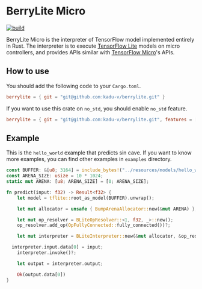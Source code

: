 # BerryLite Micro
[![build](https://github.com/kadu-v/berrylite/actions/workflows/rust.yml/badge.svg?branch=develop)](https://github.com/kadu-v/berrylite/actions/workflows/rust.yml)

BerryLite Micro is the interpreter of TensorFlow model implemented  entirely in Rust.
The interpreter is to execute [TensorFlow Lite](https://www.tensorflow.org/lite) models on micro controllers, 
and provides APIs similar with [TensorFlow Micro](https://www.tensorflow.org/lite/microcontrollers)'s APIs. 

## How to use
You should add the following code to your `Cargo.toml`.
```toml
berrylite = { git = "git@github.com:kadu-v/berrylite.git" }
```

If you want to use this crate on `no_std`, you should enable `no_std` feature.
```toml
berrylite = { git = "git@github.com:kadu-v/berrylite.git", features = ["no_std"] }
```

## Example
This is the `hello_world` example that predicts sin cave. 
If you want to know more examples, you can find other examples in `examples` directory.
```rust
const BUFFER: &[u8; 3164] = include_bytes!("../resources/models/hello_world_float.tflite");
const ARENA_SIZE: usize = 10 * 1024;
static mut ARENA: [u8; ARENA_SIZE] = [0; ARENA_SIZE];

fn predict(input: f32) -> Result<f32> {
    let model = tflite::root_as_model(BUFFER).unwrap();

    let mut allocator = unsafe { BumpArenaAllocator::new(&mut ARENA) };

    let mut op_resolver = BLiteOpResolver::<1, f32, _>::new();
    op_resolver.add_op(OpFullyConnected::fully_connected())?;

    let mut interpreter = BLiteInterpreter::new(&mut allocator, &op_resolver, &model)?;

  interpreter.input.data[0] = input;
    interpreter.invoke()?;

    let output = interpreter.output;

    Ok(output.data[0])
}
```